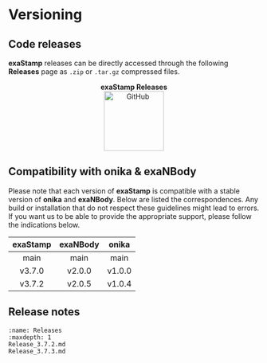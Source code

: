 # Versioning

## Code releases

**exaStamp** releases can be directly accessed through the following **Releases** page as `.zip` or `.tar.gz` compressed files.

<div style="text-align: center; font-weight: bold;">exaStamp Releases</div>
<div style="text-align: center; margin-top: 0px;">
    <a href="https://github.com/Collab4exaNBody/exaStamp/releases" target="_blank">
        <img src="https://github.githubassets.com/images/modules/logos_page/GitHub-Mark.png" alt="GitHub" style="height: 120px;">
    </a>
</div>

## Compatibility with onika & exaNBody  

Please note that each version of **exaStamp** is compatible with a stable version of **onika** and **exaNBody**. Below are listed the correspondences. Any build or installation that do not respect these guidelines might lead to errors. If you want us to be able to provide the appropriate support, please follow the indications below.

<div align="center">

| exaStamp | exaNBody | onika |
|:--------:|:--------:|:-----:|
| main     | main     | main  |
| v3.7.0   | v2.0.0   | v1.0.0 |
| v3.7.2   | v2.0.5   | v1.0.4 |

</div>

## Release notes
    
```{toctree}
:name: Releases
:maxdepth: 1
Release_3.7.2.md
Release_3.7.3.md
```
  
